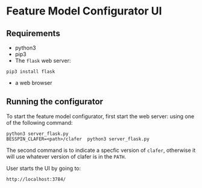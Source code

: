 # Feature Model Configurator UI


## Requirements

- python3
- pip3
- The `flask` web server:
```
pip3 install flask
```
- a web browser

## Running the configurator

To start the feature model configurator, first start the web server:
using one of the following command:

```
python3 server_flask.py
BESSPIN_CLAFER=<path>/clafer  python3 server_flask.py
```

The second command is to indicate a specfic version of `clafer`,
otherwise it will use whatever version of clafer is in the `PATH`.

User starts the UI by going to:
```
http://localhost:3784/
```
